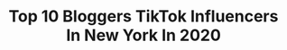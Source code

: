 ---
title: Top 10 Bloggers TikTok Influencers In New York In 2020
description: >-
  Find top bloggers TikTok influencers in New York in 2020. Most popular hashtags: #blogger #littlethings #newyorkcity #newyork.
platform: TikTok
profiles:
  - username: "amandarafeh"
    fullname: >-
      Amanda Rafeh 🤍
    location: "United States"
    followers: 22644
    engagement: 496
    commentsToLikes: 0.025266
    id: ckal6dch6adng0i78lpas4cvn
    verified: false
    hashtags: "#louisvuitton, #littlethings, #mymotd, #snackcheck"
  - username: "veggiekins"
    fullname: >-
      Veggiekins ✨🌱
    location: "United States"
    followers: 25852
    engagement: 1046
    commentsToLikes: 0.014248
    id: ck8savrcm3vjb0j784f5skhhy
    verified: false
    hashtags: "#veganhumor, #whatieataday, #happyathome, #1minutevlogs"
  - username: "alexander_zakhari"
    fullname: >-
      Alexander Zakharin
    location: "United States"
    followers: 23662
    engagement: 351
    commentsToLikes: 0.031136
    id: ck9glc26jnh960j78eos7dr4v
    verified: false
    hashtags: "#window, #mindblowing, #realestate, #investing"
  - username: "byjessicaweiss"
    fullname: >-
      Jessica
    location: "United States"
    followers: 86014
    engagement: 788
    commentsToLikes: 0.059224
    id: ck8j6d4ub980r0j78wkbrd817
    verified: false
    hashtags: "#unboxing, #billnye, #indie, #rainbow"
  - username: "nytoanywhere"
    fullname: >-
      Lauren McGill
    location: "United States"
    followers: 4290
    engagement: 647
    commentsToLikes: 0.066437
    id: ck8tpyq36qooc0j78w5vxy8ex
    verified: false
    hashtags: "#easyfoodrecipe, #easyfood, #sorbet, #tiktokdogs"
  - username: "drivingmenomad"
    fullname: >-
      Clare
    location: "United States"
    followers: 2742
    engagement: 885
    commentsToLikes: 0.032224
    id: ckamwjzhn8w8f0i78owdp105k
    verified: false
    hashtags: "#doglover, #petsoftiktok, #bossbabe, #traveldiary"
  - username: "fashiontravelrepeat"
    fullname: >-
      Vicki Rutwind
    location: "United States"
    followers: 21154
    engagement: 994
    commentsToLikes: 0.041186
    id: ck92tyobxjy380j783j9esfdv
    verified: false
    hashtags: "#travelblogger, #harrypotter, #gryffindor, #nationality"
  - username: "foamfromabove"
    fullname: >-
      F2A
    location: "United States"
    followers: 3607
    engagement: 1441
    commentsToLikes: 0.052605
    id: ck9vcmg7tr8c60j78pa6x5yx4
    verified: false
    hashtags: "#makebakeshake, #whistlingbirds, #voiceeffects, #buzzbeetoys"
  - username: "trustedtravelgirl"
    fullname: >-
      Trusted Travel Girl
    location: "United States"
    followers: 347040
    engagement: 1040
    commentsToLikes: 0.033949
    id: ck90xynp98j070j78z8qauixb
    verified: true
    hashtags: "#travel, #toosieslide, #flamingo, #borneo"
  - username: "ourtravelpassport"
    fullname: >-
      Ryan and Samantha
    location: "United States"
    followers: 4392
    engagement: 364
    commentsToLikes: 0.048039
    id: cka0y8gadaaxs0i78bqxn1f9j
    verified: false
    hashtags: "#yachtlife, #cinnamon, #couple, #singapore"
---